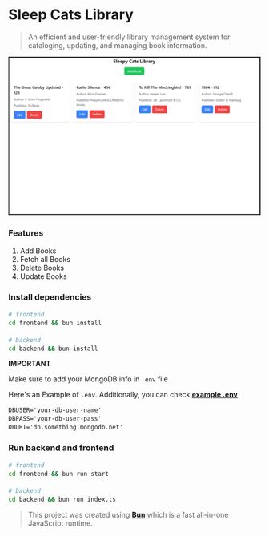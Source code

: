 # Sleep Cats Library

> An efficient and user-friendly library management system for cataloging, updating, and managing book information.

![Display of Project](./extras/image.png)

### Features

1. Add Books
2. Fetch all Books
3. Delete Books
4. Update Books

### Install dependencies

```bash
# frontend
cd frontend && bun install

# backend
cd backend && bun install
```

**IMPORTANT**

Make sure to add your MongoDB info in `.env` file

Here's an Example of `.env`. Additionally, you can check [**example .env**](./backend/.env.example)
```txt
DBUSER='your-db-user-name'
DBPASS='your-db-user-pass'
DBURI='db.something.mongodb.net'
```

### Run backend and frontend

```bash
# frontend
cd frontend && bun run start

# backend
cd backend && bun run index.ts
```

> This project was created using [**Bun**](https://bun.sh) which is a fast all-in-one JavaScript runtime.
